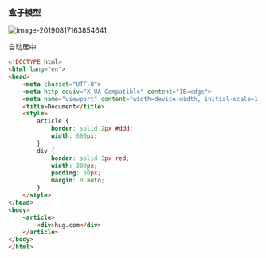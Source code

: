 ### 盒子模型

![image-20190817163854641](https://houdunren.gitee.io/note/assets/img/image-20190817163854641.0f6c1947.png)

自动居中

```html
<!DOCTYPE html>
<html lang="en">
<head>
    <meta charset="UTF-8">
    <meta http-equiv="X-UA-Compatible" content="IE=edge">
    <meta name="viewport" content="width=device-width, initial-scale=1.0">
    <title>Document</title>
    <style>
        article {
            border: solid 2px #ddd;
            width: 600px;
        }
        div {
            border: solid 3px red;
            width: 300px;
            padding: 50px;
            margin: 0 auto;
        }
    </style>
</head>
<body>
    <article>
        <div>hug.com</div>
    </article>
</body>
</html>
```